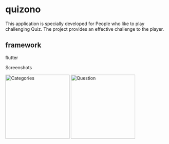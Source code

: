 # quizono
This application is specially developed for People who like to play challenging Quiz. The project provides an effective
challenge to the player.


## framework

flutter

Screenshots

<img src="images/Categories.jpeg" width=200 alt="Categories">
<img src="images/Question.jpeg" width=200 alt="Question">
